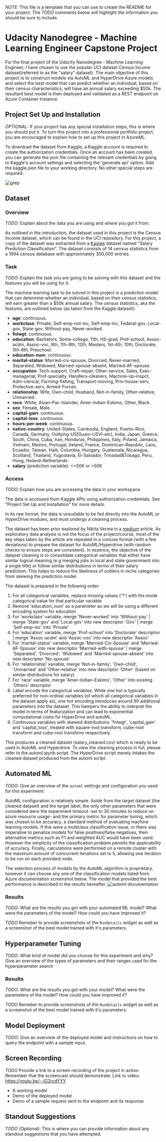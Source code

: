 *NOTE:* This file is a template that you can use to create the README for your project. The *TODO* comments below will highlight the information you should be sure to include.

# Udacity Nanodegree - Machine Learning Engineer Capstone Project

For the final project of the Udacity Nanodegree - Machine Learning Engineer, I have chosen to use the popular UCI dataset Census Income dataset(referred to as the "salary" dataset). The main objective of this project is to construct models via AutoML and HyperDrive Azure models and select the best model that can predict whether an individual, based on their census characteristics, will have an annual salary exceeding $50k. The resultant best model is then deployed and validated as a REST endpoint on Azure Container Instance. 


## Project Set Up and Installation
*OPTIONAL:* If your project has any special installation steps, this is where you should put it. To turn this project into a professional portfolio project, you are encouraged to explain how to set up this project in AzureML.

To download the dataset from Kaggle, a Kaggle account is required to create the authorization credentials. Once an account has been created, you can generate the json file containing the relevant credentials by going to Kaggle's account settings and selecting the 'generate api' option. Add the kaggle.json file to your working directory. No other special steps are required. 

![grep](https://github.com/SmartMilk/nd00333-capstone/blob/db32400d9a45d4483a6476339bf7cc3866f93633/starter_file/Proj_Images/kaggle_api_token_generate.jpg)

## Dataset

### Overview
*TODO*: Explain about the data you are using and where you got it from.

As outlined in the introduction, the dataset used in this project is the Census Income dataset, which can be found in the UCI repository. For this project, a copy of the dataset was extracted from a [Kaggle](https://www.kaggle.com/datasets/ayessa/salary-prediction-classification) dataset named "Salary Prediction Classification". The dataset consists of 14 census statistics from a 1994 census database with approximately 300,000 entries. 

### Task
*TODO*: Explain the task you are going to be solving with this dataset and the features you will be using for it.

The machine learning task to be solved in this project is a prediction model that can determine whether an individual, based on their census statistics, will earn greater than a $50k annual salary. The census statistics, aka the features, are outlined below (as taken from the Kaggle dataset):

- **age**: continuous.
- **workclass**: Private, Self-emp-not-inc, Self-emp-inc, Federal-gov, Local-gov, State-gov, Without-pay, Never-worked.
- **fnlwgt**: continuous.
- **education**: Bachelors, Some-college, 11th, HS-grad, Prof-school, Assoc-acdm, Assoc-voc, 9th, 7th-8th, 12th, Masters, 1st-4th, 10th, Doctorate, 5th-6th, Preschool.
- **education-num**: continuous.
- **marital-status**: Married-civ-spouse, Divorced, Never-married, Separated, Widowed, Married-spouse-absent, Married-AF-spouse.
- **occupation**: Tech-support, Craft-repair, Other-service, Sales, Exec-managerial, Prof-specialty, Handlers-cleaners, Machine-op-inspct, Adm-clerical, Farming-fishing, Transport-moving, Priv-house-serv, Protective-serv, Armed-Forces.
- **relationship**: Wife, Own-child, Husband, Not-in-family, Other-relative, Unmarried.
- **race**: White, Asian-Pac-Islander, Amer-Indian-Eskimo, Other, Black.
- **sex**: Female, Male.
- **capital-gain**: continuous.
- **capital-loss**: continuous.
- **hours-per-week**: continuous.
- **native-country**: United-States, Cambodia, England, Puerto-Rico, Canada, Germany, Outlying-US(Guam-USVI-etc), India, Japan, Greece, South, China, Cuba, Iran, Honduras, Philippines, Italy, Poland, Jamaica, Vietnam, Mexico, Portugal, Ireland, France, Dominican-Republic, Laos, Ecuador, Taiwan, Haiti, Columbia, Hungary, Guatemala, Nicaragua, Scotland, Thailand, Yugoslavia, El-Salvador, Trinadad&Tobago, Peru, Hong, Holand-Netherlands.
- **salary** (prediction variable): <=50K or >50K

### Access
*TODO*: Explain how you are accessing the data in your workspace.

The data is accessed from Kaggle APIs using authorization credentials. See "Project Set Up and Installation" for more details.

In its raw format, the data is unsuitable to be fed directly into the AutoML or HyperDrive modules, and must undergo a cleaning process. 

The dataset has been prior explored by Nikita Verma in a [medium](https://medium.com/analytics-vidhya/machine-learning-application-census-income-prediction-868227debf12) article. As exploratory data analysis is not the focus of the project/course, most of the key steps taken by the article are repeated in a concise format (with a few deviations) to prepare the dataset for AutoML/Hyperdrive (with random checks to ensure steps are consistent). In essence, the objective of the dataset cleaning is to consolidate categorical variables that either have similar logical meaning (e.g merging jobs in local and state government into a single title) or follow similar distributions in terms of their salary prediction. This helps to reduce the likeliness of outliers in niche categories from skewing the prediction model. 

The dataset is prepared in the following order:

1. For all categorical variables, replace missing values ('?') with the mode categorical value for that particular variable
2. Remove 'education_num' as a parameter as we will be using a different encoding system for education
3. For 'workclass' variable, merge 'Never-worked' into 'Without-pay' | merge 'State-gov' and 'Local-gov' into new descriptor 'Gov' | merge 'Self-emp-inc' into 'Private'
4. For 'education' variable, merge 'Prof-school' into 'Doctorate' descriptior | merge 'Assoc-acdm' and 'Assoc-voc' into new descriptor 'Assoc'
5. For 'marital-status' variable, merge 'Married-Civ-Spouse' and 'Married-AF-Spouse' into new descriptor 'Married-with-spouse' | merge 'Separated', 'Divorced', 'Widowed' and 'Married-spouse-absent' into new descriptor 'No-spouse'
6. For 'relationship' variable, merge 'Not-in-family', 'Own-child', 'Unmarried' and 'Other-relative' into new descriptor 'Other' (based on similar distributions for salary)
7. For 'race' variable, merge 'Amer-Indian-Eskimo', 'Other' into existing 'Others' descriptor
8. Label encode the categorical variables. While one hot is typically preferred for non-ordinal variables (of which all categorical variables in the dataset apply as), one hot encoding introduces around 90 additional parameters into the dataset. This hampers the ability to interpret the model in terms of featurization and can lead to exponential computational costs for HyperDrive and autoML.
9. Continuous variables with skewed distributions: 'fnlwgt', 'capital_gain' and 'capital_loss', treated with square-root transform, cube-root transform and cube-root transform respectively

This produces a cleaned dataset (salary_cleaned.csv) which is ready to be used in AutoML and Hyperdrive. To view the cleaning process in full, please refer to the automl.ipynb script. The HyperDrive script merely intakes the cleaned dataset produced from the automl script. 

## Automated ML
*TODO*: Give an overview of the `automl` settings and configuration you used for this experiment

AutoML configuration is relatively simple. Aside from the target dataset (the cleaned dataset) and the target label, the only other parameters that were considered were the experiment timeout -set to 30 minutes to reduce on azure resource usage- and the primary metric for parameter tuning, which was chosen to be accuracy, a standard method of evaluating machine learning models. If this were a multiclass classification issue, or there was imperative to penalize models for false positives/false negatives, then alternative metrics such as F1 and weighted AUC would have been used. However the simplicity of the classification problem permits the applicability of accuracy. Finally, calculations were performed on a remote cluster with the maximum amount of concurrent iterations set to 5, allowing one iteration to be run on each provided node. 

The selection process of models by the AutoML algorithm is proprietary, however it can choose any one of the classification models listed from Azure documentation screenshot below. The model that provided the best performance is described in the results hereafter. 
![automl documentation](https://github.com/SmartMilk/nd00333-capstone/blob/master/starter_file/Proj_Images/AutoML_supported_models.jpg)

### Results
*TODO*: What are the results you got with your automated ML model? What were the parameters of the model? How could you have improved it?

*TODO* Remeber to provide screenshots of the `RunDetails` widget as well as a screenshot of the best model trained with it's parameters.

## Hyperparameter Tuning
*TODO*: What kind of model did you choose for this experiment and why? Give an overview of the types of parameters and their ranges used for the hyperparameter search


### Results
*TODO*: What are the results you got with your model? What were the parameters of the model? How could you have improved it?

*TODO* Remeber to provide screenshots of the `RunDetails` widget as well as a screenshot of the best model trained with it's parameters.

## Model Deployment
*TODO*: Give an overview of the deployed model and instructions on how to query the endpoint with a sample input.

## Screen Recording
*TODO* Provide a link to a screen recording of the project in action. Remember that the screencast should demonstrate:
Link to video: https://youtu.be/--lG2rcdYYY
- A working model
- Demo of the deployed  model
- Demo of a sample request sent to the endpoint and its response

## Standout Suggestions
*TODO (Optional):* This is where you can provide information about any standout suggestions that you have attempted.
